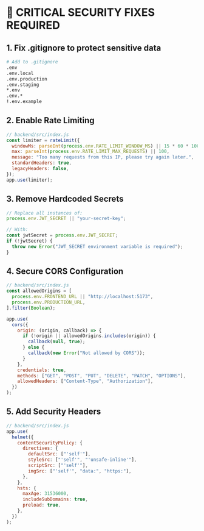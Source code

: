 # 🚨 CRITICAL SECURITY FIXES REQUIRED

## 1. Fix .gitignore to protect sensitive data

```bash
# Add to .gitignore
.env
.env.local
.env.production
.env.staging
*.env
.env.*
!.env.example
```

## 2. Enable Rate Limiting

```javascript
// backend/src/index.js
const limiter = rateLimit({
  windowMs: parseInt(process.env.RATE_LIMIT_WINDOW_MS) || 15 * 60 * 1000,
  max: parseInt(process.env.RATE_LIMIT_MAX_REQUESTS) || 100,
  message: "Too many requests from this IP, please try again later.",
  standardHeaders: true,
  legacyHeaders: false,
});
app.use(limiter);
```

## 3. Remove Hardcoded Secrets

```javascript
// Replace all instances of:
process.env.JWT_SECRET || "your-secret-key";

// With:
const jwtSecret = process.env.JWT_SECRET;
if (!jwtSecret) {
  throw new Error("JWT_SECRET environment variable is required");
}
```

## 4. Secure CORS Configuration

```javascript
// backend/src/index.js
const allowedOrigins = [
  process.env.FRONTEND_URL || "http://localhost:5173",
  process.env.PRODUCTION_URL,
].filter(Boolean);

app.use(
  cors({
    origin: (origin, callback) => {
      if (!origin || allowedOrigins.includes(origin)) {
        callback(null, true);
      } else {
        callback(new Error("Not allowed by CORS"));
      }
    },
    credentials: true,
    methods: ["GET", "POST", "PUT", "DELETE", "PATCH", "OPTIONS"],
    allowedHeaders: ["Content-Type", "Authorization"],
  })
);
```

## 5. Add Security Headers

```javascript
// backend/src/index.js
app.use(
  helmet({
    contentSecurityPolicy: {
      directives: {
        defaultSrc: ["'self'"],
        styleSrc: ["'self'", "'unsafe-inline'"],
        scriptSrc: ["'self'"],
        imgSrc: ["'self'", "data:", "https:"],
      },
    },
    hsts: {
      maxAge: 31536000,
      includeSubDomains: true,
      preload: true,
    },
  })
);
```
